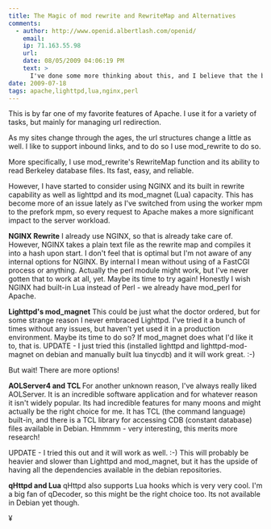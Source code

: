 ```yaml
---
title: The Magic of mod rewrite and RewriteMap and Alternatives
comments:
  - author: http://www.openid.albertlash.com/openid/
    email:
    ip: 71.163.55.98
    url:
    date: 08/05/2009 04:06:19 PM
    text: >
      I've done some more thinking about this, and I believe that the best alternative to the Apache solution really depends on the application, more specifically - what should happen if the request does not result in a redirect.<br/><br/>First and foremost, it should be noted that, like Apache2, Lighttpd can be used as a proxy, which is a big bonus. This makes the solution quite flexible when there is no match of the request to redirect.<br/><br/>With the other solutions, I'm not sure what options there are in the case when there is no redirect. In the case of AOLServer and qHttpd, I'll have to do more research and testing.
date: 2009-07-18
tags: apache,lighttpd,lua,nginx,perl
---
```

This is by far one of my favorite features of Apache. I use it for a variety of tasks, but mainly for managing url redirection.

As my sites change through the ages, the url structures change a little as well. I like to support inbound links, and to do so I use mod_rewrite to do so.

More specifically, I use mod_rewrite's RewriteMap function and its ability to read Berkeley database files. Its fast, easy, and reliable.

However, I have started to consider using NGINX and its built in rewrite capability as well as lighttpd and its mod_magnet (Lua) capacity. This has become more of an issue lately as I've switched from using the worker mpm to the prefork mpm, so every request to Apache makes a more significant impact to the server workload.

<b>NGINX Rewrite</b>
I already use NGINX, so that is already take care of. However, NGINX takes a plain text file as the rewrite map and compiles it into a hash upon start. I don't feel that is optimal but I'm not aware of any internal options for NGINX. By internal I mean without using of a FastCGI process or anything. Actually the perl module might work, but I've never gotten that to work at all, yet. Maybe its time to try again! Honestly I wish NGINX had built-in Lua instead of Perl - we already have mod_perl for Apache.

<b>Lighttpd's mod_magnet</b>
This could be just what the doctor ordered, but for some strange reason I never embraced Lighttpd. I've tried it a bunch of times without any issues, but haven't yet used it in a production environment. Maybe its time to do so? If mod_magnet does what I'd like it to, that is. UPDATE - I just tried this (installed lighttpd and lighttpd-mod-magnet on debian and manually built lua tinycdb) and it will work great. :-)

But wait! There are more options!

<b>AOLServer4 and TCL
</b>For another unknown reason, I've always really liked AOLServer. It is an incredible software application and for whatever reason it isn't widely popular. Its had incredible features for many moons and might actually be the right choice for me. It has TCL (the command language) built-in, and there is a TCL library for accessing CDB (constant database) files available in Debian. Hmmmm - very interesting, this merits more research!

UPDATE - I tried this out and it will work as well. :-) This will probably be heavier and slower than Lighttpd and mod_magnet, but it has the upside of having all the dependencies available in the debian repositories.

<b>qHttpd and Lua</b>
qHttpd also supports Lua hooks which is very very cool. I'm a big fan of qDecoder, so this might be the right choice too. Its not available in Debian yet though.


¥

